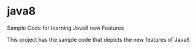 # java8
Sample Code for learning Java8 new Features

This project has the sample code that depicts the new features of Java8
